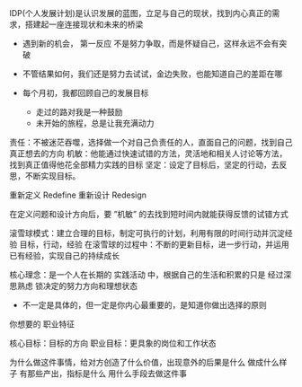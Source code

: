 IDP(个人发展计划)是认识发展的蓝图，立足与自己的现状，找到内心真正的需求，搭建起一座连接现状和未来的桥梁

- 遇到新的机会， 第一反应 不是努力争取，而是怀疑自己，这样永远不会有突破
- 不管结果如何，我们还是努力去试试，金边失败，也能知道自己的差距在哪


- 每个月初，我都回顾自己的发展目标
  - 走过的路对我是一种鼓励
  - 未开始的旅程，总是让我充满动力


责任：不被迷茫吞噬，选择做一个对自己负责任的人，直面自己的问题，找到自己真正想去的方向
机敏：他能通过快速试错的方法，灵活地和相关人讨论等方法，找到真正值得他花全部精力实践的目标
坚定：设定了目标后，坚定的行动，去反思，不断实现目标。


重新定义 Redefine
重新设计 Redesign

在定义问题和设计方向后，要 ”机敏” 的去找到短时间内就能获得反馈的试错方式

滚雪球模式：建立合理的目标，制定可执行的计划，利用有限的时间行动并沉淀经验
  目标，行动，经验
在滚雪球的过程中：不断的更新目标，进一步行动，并运用已有经验，实现自己的持续成长


核心理念：是一个人在长期的 实践活动 中，根据自己的生活和积累的只是 经过深思熟虑 锁决定的努力方向和理想状态
  - 不一定是具体的，但一定是你内心最重要的，是知道你做出选择的原则

你想要的 职业特征

核心目标：目标的方向
职业目标：更具象的岗位和工作状态


为什么做这件事情，给对方创造了什么价值，出现意外的后果是什么
做成什么样子
有那些产出，指标是什么
用什么手段去做这件事
